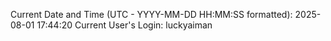 Current Date and Time (UTC - YYYY-MM-DD HH:MM:SS formatted): 2025-08-01 17:44:20
Current User's Login: luckyaiman
